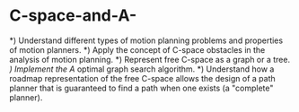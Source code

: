 # C-space-and-A-
*) Understand different types of motion planning problems and properties of motion planners.
*) Apply the concept of C-space obstacles in the analysis of motion planning.
*) Represent free C-space as a graph or a tree.
*) Implement the A* optimal graph search algorithm.
*) Understand how a roadmap representation of the free C-space allows the design of a path planner that is guaranteed to find a path when one exists (a "complete" planner).
